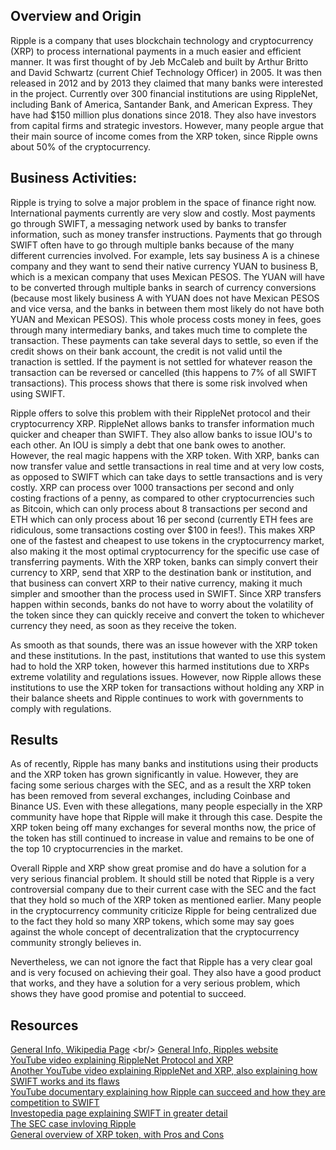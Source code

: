 ## Overview and Origin

Ripple is a company that uses blockchain technology and cryptocurrency (XRP) to process international payments in a much easier and efficient manner. 
It was first thought of by Jeb McCaleb and built by Arthur Britto and David Schwartz (current Chief Technology Officer) in 2005. It was then released 
in 2012 and by 2013 they claimed that many banks were interested in the project. Currently over 300 financial institutions are using RippleNet, 
including Bank of America, Santander Bank, and American Express. They have had $150 million plus donations since 2018. They also have investors from 
capital firms and strategic investors. However, many people argue that their main source of income comes from the XRP token, since Ripple owns about 
50% of the cryptocurrency.



## Business Activities:

Ripple is trying to solve a major problem in the space of finance right now. International payments currently are very slow and costly. 
Most payments go through SWIFT, a messaging network used by banks to transfer information, such as money transfer instructions. Payments 
that go through SWIFT often have to go through multiple banks because of the many different currencies involved. For example, lets say business 
A is a chinese company and they want to send their native currency YUAN to business B, which is a mexican company that uses Mexican PESOS. The YUAN will 
have to be converted through multiple banks in search of currency conversions (because most likely business A with YUAN does not have Mexican PESOS and 
vice versa, and the banks in between them most likely do not have both YUAN and Mexican PESOS). This whole process costs money in fees, goes through many 
intermediary banks, and takes much time to complete the transaction. These payments can take several days to settle, so even if the credit shows on their bank
account, the credit is not valid until the tranaction is settled. If the payment is not settled for whatever reason the transaction can be reversed or 
cancelled (this happens to 7% of all SWIFT transactions). This process shows that there is some risk involved when using SWIFT.

Ripple offers to solve this problem with their RippleNet protocol and their cryptocurrency XRP. RippleNet allows banks to transfer information 
much quicker and cheaper than SWIFT. They also allow banks to issue IOU's to each other. An IOU is simply a debt that one bank owes to another. 
However, the real magic happens with the XRP token. With XRP, banks can now transfer value and settle transactions in real time and at very low costs, 
as opposed to SWIFT which can take days to settle transactions and is very costly. XRP can process over 1000 transactions per second and only costing 
fractions of a penny, as compared to other cryptocurrencies such as Bitcoin, which can only process about 8 transactions per second and ETH which can 
only process about 16 per second (currently ETH fees are ridiculous, some transactions costing over $100 in fees!). This makes XRP one of the fastest 
and cheapest to use tokens in the cryptocurrency market, also making it the most optimal cryptocurrency for the specific use case of transferring payments. 
With the XRP token, banks can simply convert their currency to XRP, send that XRP to the destination bank or institution, and that business can convert XRP to 
their native currency, making it much simpler and smoother than the process used in SWIFT. Since XRP transfers happen within seconds, banks do not have 
to worry about the volatility of the token since they can quickly receive and convert the token to whichever currency they need, as soon as they receive 
the token.

As smooth as that sounds, there was an issue however with the XRP token and these institutions. In the past, institutions that wanted to use this system 
had to hold the XRP token, however this harmed institutions due to XRPs extreme volatility and regulations issues. However, now Ripple allows these 
institutions to use the XRP token for transactions without holding any XRP in their balance sheets and Ripple continues to work with governments to comply 
with regulations.




## Results

As of recently, Ripple has many banks and institutions using their products and the XRP token has grown significantly in value. However, they are facing some 
serious charges with the SEC, and as a result the XRP token has been removed from several exchanges, including Coinbase and Binance US. Even with these allegations, 
many people especially in the XRP community have hope that Ripple will make it through this case. Despite the XRP token being off many exchanges for several months now, 
the price of the token has still continued to increase in value and remains to be one of the top 10 cryptocurrencies in the market.

Overall Ripple and XRP show great promise and do have a solution for a very serious financial problem. It should still be noted that Ripple is a very controversial company 
due to their current case with the SEC and the fact that they hold so much of the XRP token as mentioned earlier. Many people in the cryptocurrency community criticize Ripple for being centralized due to the fact they hold so many XRP tokens, which some may say goes against the whole concept of decentralization that the cryptocurrency community strongly believes in.

Nevertheless, we can not ignore the fact that Ripple has a very clear goal and is very focused on achieving their goal. They also have a good product that works, and they have 
a solution for a very serious problem, which shows they have good promise and potential to succeed.


## Resources

[General Info, Wikipedia Page](https://en.wikipedia.org/wiki/Ripple_(payment_protocol)) <br/>
[General Info, Ripples website](https://ripple.com/) <br/>
[YouTube video explaining RippleNet Protocol and XRP](https://www.youtube.com/watch?v=VSRomZboFVQ) <br/>
[Another YouTube video explaining RippleNet and XRP, also explaining how SWIFT works and its flaws](https://youtu.be/UmaWDpg4fMU) <br/>
[YouTube documentary explaining how Ripple can succeed and how they are competition to SWIFT](https://youtu.be/23Yn5GdYpJc) <br/>
[Investopedia page explaining SWIFT in greater detail](https://www.investopedia.com/articles/personal-finance/050515/how-swift-system-works.asp) <br/>
[The SEC case invloving Ripple](https://www.sec.gov/news/press-release/2020-338) <br/>
[General overview of XRP token, with Pros and Cons](https://www.cryptoeq.io/coreReports/XRP-abridged)
